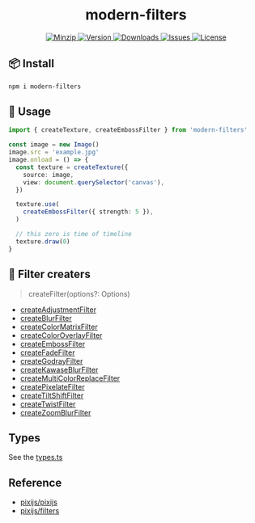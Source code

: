 <h1 align="center">modern-filters</h1>

<p align="center">
  <a href="https://unpkg.com/modern-filters">
    <img src="https://img.shields.io/bundlephobia/minzip/modern-filters" alt="Minzip">
  </a>
  <a href="https://www.npmjs.com/package/modern-filters">
    <img src="https://img.shields.io/npm/v/modern-filters.svg" alt="Version">
  </a>
  <a href="https://www.npmjs.com/package/modern-filters">
    <img src="https://img.shields.io/npm/dm/modern-filters" alt="Downloads">
  </a>
  <a href="https://github.com/qq15725/modern-filters/issues">
    <img src="https://img.shields.io/github/issues/qq15725/modern-filters" alt="Issues">
  </a>
  <a href="https://github.com/qq15725/modern-filters/blob/main/LICENSE">
    <img src="https://img.shields.io/npm/l/modern-filters.svg" alt="License">
  </a>
</p>

## 📦 Install

```sh
npm i modern-filters
```

## 🦄 Usage

```ts
import { createTexture, createEmbossFilter } from 'modern-filters'

const image = new Image()
image.src = 'example.jpg'
image.onload = () => {
  const texture = createTexture({
    source: image,
    view: document.querySelector('canvas'),
  })

  texture.use(
    createEmbossFilter({ strength: 5 }),
  )

  // this zero is time of timeline
  texture.draw(0)
}
```

## 🚀 Filter creaters

> createFilter(options?: Options)

- [createAdjustmentFilter](src/create-adjustment-filter.ts)
- [createBlurFilter](src/create-blur-filter.ts)
- [createColorMatrixFilter](src/create-color-matrix-filter.ts)
- [createColorOverlayFilter](src/create-color-overlay-filter.ts)
- [createEmbossFilter](src/create-emboss-filter.ts)
- [createFadeFilter](src/create-fade-filter.ts)
- [createGodrayFilter](src/create-godray-filter.ts)
- [createKawaseBlurFilter](src/create-kawase-blur-filter.ts)
- [createMultiColorReplaceFilter](src/create-multi-color-replace-filter.ts)
- [createPixelateFilter](src/create-pixelate-filter.ts)
- [createTiltShiftFilter](src/create-tilt-shift-filter.ts)
- [createTwistFilter](src/create-twist-filter.ts)
- [createZoomBlurFilter](src/create-zoom-blur-filter.ts)

## Types

See the [types.ts](src/types.ts)

## Reference

- [pixijs/pixijs](https://github.com/pixijs/pixijs)
- [pixijs/filters](https://github.com/pixijs/filters)
